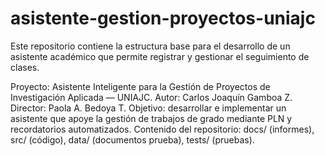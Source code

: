 # asistente-gestion-proyectos-uniajc
Este repositorio contiene la estructura base para el desarrollo de un asistente académico que permite registrar y gestionar el seguimiento de clases.

Proyecto: Asistente Inteligente para la Gestión de Proyectos de Investigación Aplicada — UNIAJC. 
Autor: Carlos Joaquín Gamboa Z. 
Director: Paola A. Bedoya T. 
Objetivo: desarrollar e implementar un asistente que apoye la gestión de trabajos de grado mediante PLN y recordatorios automatizados. 
Contenido del repositorio: docs/ (informes), src/ (código), data/ (documentos prueba), tests/ (pruebas).
